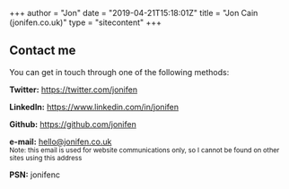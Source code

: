 +++
author = "Jon"
date = "2019-04-21T15:18:01Z"
title = "Jon Cain (jonifen.co.uk)"
type = "sitecontent"
+++

## Contact me

You can get in touch through one of the following methods:

**Twitter:** https://twitter.com/jonifen

**LinkedIn:** https://www.linkedin.com/in/jonifen

**Github:** https://github.com/jonifen

**e-mail:** [hello@jonifen.co.uk](mailto:hello@jonifen.co.uk?subject=jonifen.co.uk)
<br /><small>Note: this email is used for website communications only, so I cannot be found on other sites using this address</small>

**PSN:** jonifenc
